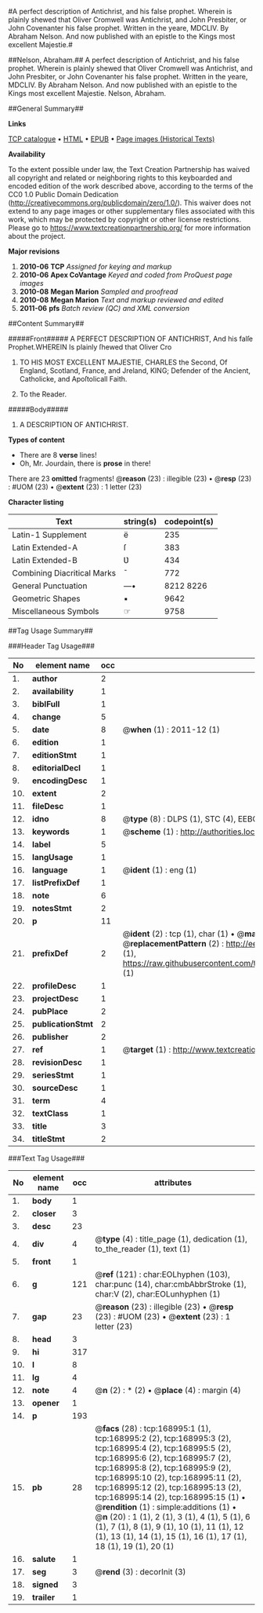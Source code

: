 #A perfect description of Antichrist, and his false prophet. Wherein is plainly shewed that Oliver Cromwell was Antichrist, and John Presbiter, or John Covenanter his false prophet. Written in the yeare, MDCLIV. By Abraham Nelson. And now published with an epistle to the Kings most excellent Majestie.#

##Nelson, Abraham.##
A perfect description of Antichrist, and his false prophet. Wherein is plainly shewed that Oliver Cromwell was Antichrist, and John Presbiter, or John Covenanter his false prophet. Written in the yeare, MDCLIV. By Abraham Nelson. And now published with an epistle to the Kings most excellent Majestie.
Nelson, Abraham.

##General Summary##

**Links**

[TCP catalogue](http://www.ota.ox.ac.uk/tcp/)  • 
[HTML](http://tei.it.ox.ac.uk/tcp/Texts-HTML/free/A89/A89894.html)  • 
[EPUB](http://tei.it.ox.ac.uk/tcp/Texts-EPUB/free/A89/A89894.epub) • 
[Page images (Historical Texts)](https://historicaltexts.jisc.ac.uk/eebo-99863137e)

**Availability**

To the extent possible under law, the Text Creation Partnership has waived all copyright and related or neighboring rights to this keyboarded and encoded edition of the work described above, according to the terms of the CC0 1.0 Public Domain Dedication (http://creativecommons.org/publicdomain/zero/1.0/). This waiver does not extend to any page images or other supplementary files associated with this work, which may be protected by copyright or other license restrictions. Please go to https://www.textcreationpartnership.org/ for more information about the project.

**Major revisions**

1. __2010-06__ __TCP__ *Assigned for keying and markup*
1. __2010-06__ __Apex CoVantage__ *Keyed and coded from ProQuest page images*
1. __2010-08__ __Megan Marion__ *Sampled and proofread*
1. __2010-08__ __Megan Marion__ *Text and markup reviewed and edited*
1. __2011-06__ __pfs__ *Batch review (QC) and XML conversion*

##Content Summary##

#####Front#####
A PERFECT DESCRIPTION OF ANTICHRIST, And his falſe Prophet.WHEREIN Is plainly ſhewed that Oliver Cro
1. TO HIS MOST EXCELLENT MAJESTIE, CHARLES the Second, Of England, Scotland, France, and Jreland, KING; Defender of the Ancient, Catholicke, and Apoſtolicall Faith.

1. To the Reader.

#####Body#####

1. A DESCRIPTION OF ANTICHRIST.

**Types of content**

  * There are 8 **verse** lines!
  * Oh, Mr. Jourdain, there is **prose** in there!

There are 23 **omitted** fragments! 
 @__reason__ (23) : illegible (23)  •  @__resp__ (23) : #UOM (23)  •  @__extent__ (23) : 1 letter (23)

**Character listing**


|Text|string(s)|codepoint(s)|
|---|---|---|
|Latin-1 Supplement|ë|235|
|Latin Extended-A|ſ|383|
|Latin Extended-B|Ʋ|434|
|Combining             Diacritical Marks|̄|772|
|General Punctuation|—•|8212 8226|
|Geometric Shapes|▪|9642|
|Miscellaneous Symbols|☞|9758|

##Tag Usage Summary##

###Header Tag Usage###

|No|element name|occ|attributes|
|---|---|---|---|
|1.|__author__|2||
|2.|__availability__|1||
|3.|__biblFull__|1||
|4.|__change__|5||
|5.|__date__|8| @__when__ (1) : 2011-12 (1)|
|6.|__edition__|1||
|7.|__editionStmt__|1||
|8.|__editorialDecl__|1||
|9.|__encodingDesc__|1||
|10.|__extent__|2||
|11.|__fileDesc__|1||
|12.|__idno__|8| @__type__ (8) : DLPS (1), STC (4), EEBO-CITATION (1), PROQUEST (1), VID (1)|
|13.|__keywords__|1| @__scheme__ (1) : http://authorities.loc.gov/ (1)|
|14.|__label__|5||
|15.|__langUsage__|1||
|16.|__language__|1| @__ident__ (1) : eng (1)|
|17.|__listPrefixDef__|1||
|18.|__note__|6||
|19.|__notesStmt__|2||
|20.|__p__|11||
|21.|__prefixDef__|2| @__ident__ (2) : tcp (1), char (1)  •  @__matchPattern__ (2) : ([0-9\-]+):([0-9IVX]+) (1), (.+) (1)  •  @__replacementPattern__ (2) : http://eebo.chadwyck.com/downloadtiff?vid=$1&page=$2 (1), https://raw.githubusercontent.com/textcreationpartnership/Texts/master/tcpchars.xml#$1 (1)|
|22.|__profileDesc__|1||
|23.|__projectDesc__|1||
|24.|__pubPlace__|2||
|25.|__publicationStmt__|2||
|26.|__publisher__|2||
|27.|__ref__|1| @__target__ (1) : http://www.textcreationpartnership.org/docs/. (1)|
|28.|__revisionDesc__|1||
|29.|__seriesStmt__|1||
|30.|__sourceDesc__|1||
|31.|__term__|4||
|32.|__textClass__|1||
|33.|__title__|3||
|34.|__titleStmt__|2||


###Text Tag Usage###

|No|element name|occ|attributes|
|---|---|---|---|
|1.|__body__|1||
|2.|__closer__|3||
|3.|__desc__|23||
|4.|__div__|4| @__type__ (4) : title_page (1), dedication (1), to_the_reader (1), text (1)|
|5.|__front__|1||
|6.|__g__|121| @__ref__ (121) : char:EOLhyphen (103), char:punc (14), char:cmbAbbrStroke (1), char:V (2), char:EOLunhyphen (1)|
|7.|__gap__|23| @__reason__ (23) : illegible (23)  •  @__resp__ (23) : #UOM (23)  •  @__extent__ (23) : 1 letter (23)|
|8.|__head__|3||
|9.|__hi__|317||
|10.|__l__|8||
|11.|__lg__|4||
|12.|__note__|4| @__n__ (2) : * (2)  •  @__place__ (4) : margin (4)|
|13.|__opener__|1||
|14.|__p__|193||
|15.|__pb__|28| @__facs__ (28) : tcp:168995:1 (1), tcp:168995:2 (2), tcp:168995:3 (2), tcp:168995:4 (2), tcp:168995:5 (2), tcp:168995:6 (2), tcp:168995:7 (2), tcp:168995:8 (2), tcp:168995:9 (2), tcp:168995:10 (2), tcp:168995:11 (2), tcp:168995:12 (2), tcp:168995:13 (2), tcp:168995:14 (2), tcp:168995:15 (1)  •  @__rendition__ (1) : simple:additions (1)  •  @__n__ (20) : 1 (1), 2 (1), 3 (1), 4 (1), 5 (1), 6 (1), 7 (1), 8 (1), 9 (1), 10 (1), 11 (1), 12 (1), 13 (1), 14 (1), 15 (1), 16 (1), 17 (1), 18 (1), 19 (1), 20 (1)|
|16.|__salute__|1||
|17.|__seg__|3| @__rend__ (3) : decorInit (3)|
|18.|__signed__|3||
|19.|__trailer__|1||

